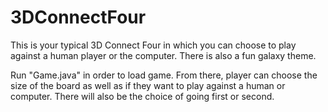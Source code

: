 # 3DConnectFour
This is your typical 3D Connect Four in which you can choose to play against a human player or the computer. There is also a fun galaxy theme.

Run "Game.java" in order to load game. From there, player can choose the size of the board as well as if they want to play against a human or computer. There will also be the choice of going first or second.
